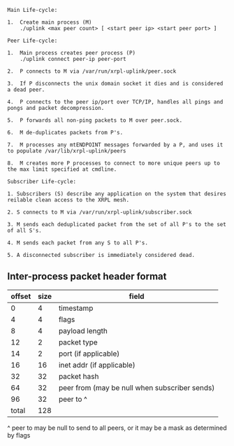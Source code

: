 ```
Main Life-cycle:

1.  Create main process (M)
    ./uplink <max peer count> [ <start peer ip> <start peer port> ]

Peer Life-cycle:

1.  Main process creates peer process (P)
    ./uplink connect peer-ip peer-port

2.  P connects to M via /var/run/xrpl-uplink/peer.sock

3.  If P disconnects the unix domain socket it dies and is considered a dead peer.

4.  P connects to the peer ip/port over TCP/IP, handles all pings and pongs and packet decompression.

5.  P forwards all non-ping packets to M over peer.sock.

6.  M de-duplicates packets from P's.

7.  M processes any mtENDPOINT messages forwarded by a P, and uses it to populate /var/lib/xrpl-uplink/peers

8.  M creates more P processes to connect to more unique peers up to the max limit specified at cmdline.

Subscriber Life-cycle:

1. Subscribers (S) describe any application on the system that desires reilable clean access to the XRPL mesh.

2. S connects to M via /var/run/xrpl-uplink/subscriber.sock

3. M sends each deduplicated packet from the set of all P's to the set of all S's.

4. M sends each packet from any S to all P's.

5. A disconnected subscriber is immediately considered dead.
```


## Inter-process packet header format
offset | size | field
-|-|-
0|4|timestamp
4|4|flags
8|4|payload length
12|2|packet type
14|2|port (if applicable)
16|16|inet addr (if applicable)
32|32|packet hash
64|32|peer from (may be null when subscriber sends)
96|32|peer to ^
total|128|
^ peer to may be null to send to all peers, or it may be a mask as determined by flags
